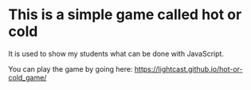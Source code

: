 # This is a simple game called hot or cold
It is used to show my students what can be done with JavaScript.

You can play the game by going here:
https://lightcast.github.io/hot-or-cold_game/
